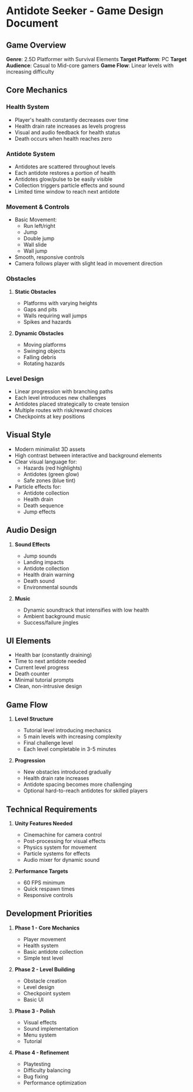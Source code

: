 # Antidote Seeker - Game Design Document

## Game Overview
**Genre**: 2.5D Platformer with Survival Elements
**Target Platform**: PC
**Target Audience**: Casual to Mid-core gamers
**Game Flow**: Linear levels with increasing difficulty

## Core Mechanics

### Health System
- Player's health constantly decreases over time
- Health drain rate increases as levels progress
- Visual and audio feedback for health status
- Death occurs when health reaches zero

### Antidote System
- Antidotes are scattered throughout levels
- Each antidote restores a portion of health
- Antidotes glow/pulse to be easily visible
- Collection triggers particle effects and sound
- Limited time window to reach next antidote

### Movement & Controls
- Basic Movement:
  - Run left/right
  - Jump
  - Double jump
  - Wall slide
  - Wall jump
- Smooth, responsive controls
- Camera follows player with slight lead in movement direction

### Obstacles
1. **Static Obstacles**
   - Platforms with varying heights
   - Gaps and pits
   - Walls requiring wall jumps
   - Spikes and hazards

2. **Dynamic Obstacles**
   - Moving platforms
   - Swinging objects
   - Falling debris
   - Rotating hazards

### Level Design
- Linear progression with branching paths
- Each level introduces new challenges
- Antidotes placed strategically to create tension
- Multiple routes with risk/reward choices
- Checkpoints at key positions

## Visual Style
- Modern minimalist 3D assets
- High contrast between interactive and background elements
- Clear visual language for:
  - Hazards (red highlights)
  - Antidotes (green glow)
  - Safe zones (blue tint)
- Particle effects for:
  - Antidote collection
  - Health drain
  - Death sequence
  - Jump effects

## Audio Design
1. **Sound Effects**
   - Jump sounds
   - Landing impacts
   - Antidote collection
   - Health drain warning
   - Death sound
   - Environmental sounds

2. **Music**
   - Dynamic soundtrack that intensifies with low health
   - Ambient background music
   - Success/failure jingles

## UI Elements
- Health bar (constantly draining)
- Time to next antidote needed
- Current level progress
- Death counter
- Minimal tutorial prompts
- Clean, non-intrusive design

## Game Flow
1. **Level Structure**
   - Tutorial level introducing mechanics
   - 5 main levels with increasing complexity
   - Final challenge level
   - Each level completable in 3-5 minutes

2. **Progression**
   - New obstacles introduced gradually
   - Health drain rate increases
   - Antidote spacing becomes more challenging
   - Optional hard-to-reach antidotes for skilled players

## Technical Requirements
1. **Unity Features Needed**
   - Cinemachine for camera control
   - Post-processing for visual effects
   - Physics system for movement
   - Particle systems for effects
   - Audio mixer for dynamic sound

2. **Performance Targets**
   - 60 FPS minimum
   - Quick respawn times
   - Responsive controls

## Development Priorities
1. **Phase 1 - Core Mechanics**
   - Player movement
   - Health system
   - Basic antidote collection
   - Simple test level

2. **Phase 2 - Level Building**
   - Obstacle creation
   - Level design
   - Checkpoint system
   - Basic UI

3. **Phase 3 - Polish**
   - Visual effects
   - Sound implementation
   - Menu system
   - Tutorial

4. **Phase 4 - Refinement**
   - Playtesting
   - Difficulty balancing
   - Bug fixing
   - Performance optimization 